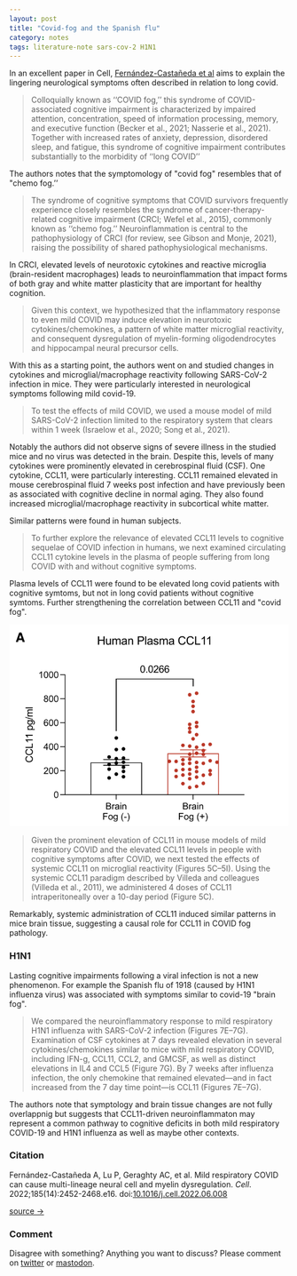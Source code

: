 ```yaml
---
layout: post
title: "Covid-fog and the Spanish flu"
category: notes
tags: literature-note sars-cov-2 H1N1
---
```

In an excellent paper in Cell, [Fernández-Castañeda et al](https://www.sciencedirect.com/science/article/pii/S0092867422007139) aims to explain the lingering neurological symptoms often described in relation to long covid.

> Colloquially known as ‘‘COVID fog,’’ this syndrome of COVID-associated cognitive impairment is characterized by impaired attention, concentration, speed of information processing, memory, and executive function (Becker et al., 2021; Nasserie et al., 2021). Together with increased rates of anxiety, depression, disordered sleep, and fatigue, this syndrome of cognitive impairment contributes substantially to the morbidity of ‘‘long COVID’’

The authors notes that the symptomology of "covid fog" resembles that of "chemo fog.’’

> The syndrome of cognitive symptoms that COVID survivors frequently experience closely resembles the syndrome of cancer-therapy-related cognitive impairment (CRCI; Wefel et al., 2015), commonly known as ‘‘chemo fog.’’ Neuroinflammation is central to the pathophysiology of CRCI (for review, see Gibson and Monje, 2021), raising the possibility of shared pathophysiological mechanisms.

In CRCI, elevated levels of neurotoxic cytokines and reactive microglia (brain-resident macrophages) leads to neuroinflammation that impact forms of both gray and white matter plasticity that are important for healthy cognition. 

> Given this context, we hypothesized that the inflammatory response to even mild COVID may induce elevation in neurotoxic cytokines/chemokines, a pattern of white matter microglial reactivity, and consequent dysregulation of myelin-forming oligodendrocytes and hippocampal neural precursor cells.

With this as a starting point, the authors went on and studied changes in cytokines and microglial/macrophage reactivity following SARS-CoV-2 infection in mice. They were particularly interested in neurological symptoms following mild covid-19.

> To test the effects of mild COVID, we used a mouse model of mild SARS-CoV-2 infection limited to the respiratory system that clears within 1 week (Israelow et al., 2020; Song et al., 2021).

Notably the authors did not observe signs of severe illness in the studied mice and no virus was detected in the brain. Despite this, levels of many cytokines were prominently elevated in cerebrospinal fluid (CSF). One cytokine, CCL11, were particularly interesting. CCL11 remained elevated in mouse cerebrospinal fluid 7 weeks post infection and have previously been as associated with cognitive decline in normal aging. They also found increased microglial/macrophage reactivity in subcortical white matter.

Similar patterns were found in human subjects.

> To further explore the relevance of elevated CCL11 levels to cognitive sequelae of COVID infection in humans, we next examined circulating CCL11 cytokine levels in the plasma of people suffering from long COVID with and without cognitive symptoms.

Plasma levels of CCL11 were found to be elevated long covid patients with cognitive symtoms, but not in long covid patients without cognitive symtoms. Further strengthening the correlation between CCL11 and "covid fog".

![Graph](/assets/img/image20230107113421.png)

> Given the prominent elevation of CCL11 in mouse models of mild respiratory COVID and the elevated CCL11 levels in people with cognitive symptoms after COVID, we next tested the effects of systemic CCL11 on microglial reactivity (Figures 5C–5I). Using the systemic CCL11 paradigm described by Villeda and colleagues (Villeda et al., 2011), we administered 4 doses of CCL11 intraperitoneally over a 10-day period (Figure 5C).

Remarkably, systemic administration of CCL11 induced similar patterns in mice brain tissue, suggesting a causal role for CCL11 in COVID fog pathology.

### H1N1

Lasting cognitive impairments following a viral infection is not a new phenomenon. For example the Spanish flu of 1918 (caused by H1N1 influenza virus) was associated with symptoms similar to covid-19 "brain fog".

> We compared the neuroinflammatory response to mild respiratory H1N1 influenza with SARS-CoV-2 infection (Figures 7E–7G). Examination of CSF cytokines at 7 days revealed elevation in several cytokines/chemokines similar to mice with mild respiratory COVID, including IFN-g, CCL11, CCL2, and GMCSF, as well as distinct elevations in IL4 and CCL5 (Figure 7G). By 7 weeks after influenza infection, the only chemokine that remained elevated—and in fact increased from the 7 day time point—is CCL11 (Figures 7E–7G).

The authors note that symptology and brain tissue changes are not fully overlappnig but suggests that CCL11-driven neuroinflammaton may represent a common pathway to cognitive deficits in both mild respiratory COVID-19 and H1N1 influenza as well as maybe other contexts.

### Citation

Fernández-Castañeda A, Lu P, Geraghty AC, et al. Mild respiratory COVID can cause multi-lineage neural cell and myelin dysregulation. _Cell_. 2022;185(14):2452-2468.e16. doi:[10.1016/j.cell.2022.06.008](https://doi.org/10.1016/j.cell.2022.06.008)

[source →](https://www.cell.com/cell/fulltext/S0092-8674(22)00713-9)

### Comment

Disagree with something? Anything you want to discuss? Please comment on [twitter](https://twitter.com/giznse/status/1612013236789862402) or [mastodon](https://mstdn.science/@gizn/109720465995293589).

